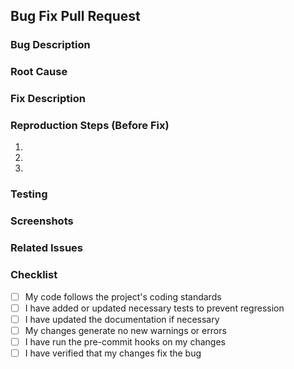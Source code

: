 ## Bug Fix Pull Request

### Bug Description
<!-- A clear and concise description of the bug being fixed -->

### Root Cause
<!-- What was causing the bug? -->

### Fix Description
<!-- A brief description of how the bug was fixed -->

### Reproduction Steps (Before Fix)
<!-- Steps to reproduce the bug before your fix -->
1. 
2. 
3. 

### Testing
<!-- Describe the tests you've added or updated to verify this fix -->

### Screenshots
<!-- If applicable, add screenshots to show the bug and the fix -->

### Related Issues
<!-- Link to any related issues, e.g., "Fixes #123" -->

### Checklist
- [ ] My code follows the project's coding standards
- [ ] I have added or updated necessary tests to prevent regression
- [ ] I have updated the documentation if necessary
- [ ] My changes generate no new warnings or errors
- [ ] I have run the pre-commit hooks on my changes
- [ ] I have verified that my changes fix the bug 